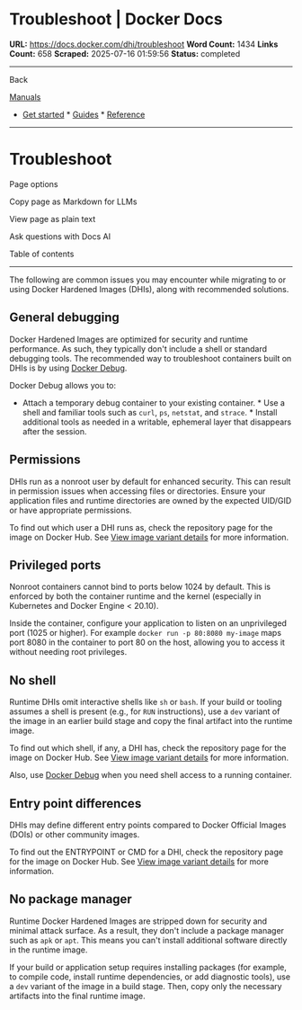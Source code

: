 # Troubleshoot | Docker Docs

**URL:** https://docs.docker.com/dhi/troubleshoot
**Word Count:** 1434
**Links Count:** 658
**Scraped:** 2025-07-16 01:59:56
**Status:** completed

---

Back

[Manuals](https://docs.docker.com/manuals/)

  * [Get started](https://docs.docker.com/get-started/)   * [Guides](https://docs.docker.com/guides/)   * [Reference](https://docs.docker.com/reference/)

* * *

# Troubleshoot

Page options

Copy page as Markdown for LLMs

View page as plain text

Ask questions with Docs AI

Table of contents

* * *

The following are common issues you may encounter while migrating to or using Docker Hardened Images \(DHIs\), along with recommended solutions.

## General debugging

Docker Hardened Images are optimized for security and runtime performance. As such, they typically don't include a shell or standard debugging tools. The recommended way to troubleshoot containers built on DHIs is by using [Docker Debug](https://docs.docker.com/dhi/how-to/debug/).

Docker Debug allows you to:

  * Attach a temporary debug container to your existing container.   * Use a shell and familiar tools such as `curl`, `ps`, `netstat`, and `strace`.   * Install additional tools as needed in a writable, ephemeral layer that disappears after the session.

## Permissions

DHIs run as a nonroot user by default for enhanced security. This can result in permission issues when accessing files or directories. Ensure your application files and runtime directories are owned by the expected UID/GID or have appropriate permissions.

To find out which user a DHI runs as, check the repository page for the image on Docker Hub. See [View image variant details](https://docs.docker.com/dhi/how-to/explore/#view-image-variant-details) for more information.

## Privileged ports

Nonroot containers cannot bind to ports below 1024 by default. This is enforced by both the container runtime and the kernel \(especially in Kubernetes and Docker Engine < 20.10\).

Inside the container, configure your application to listen on an unprivileged port \(1025 or higher\). For example `docker run -p 80:8080 my-image` maps port 8080 in the container to port 80 on the host, allowing you to access it without needing root privileges.

## No shell

Runtime DHIs omit interactive shells like `sh` or `bash`. If your build or tooling assumes a shell is present \(e.g., for `RUN` instructions\), use a `dev` variant of the image in an earlier build stage and copy the final artifact into the runtime image.

To find out which shell, if any, a DHI has, check the repository page for the image on Docker Hub. See [View image variant details](https://docs.docker.com/dhi/how-to/explore/#view-image-variant-details) for more information.

Also, use [Docker Debug](https://docs.docker.com/dhi/how-to/debug/) when you need shell access to a running container.

## Entry point differences

DHIs may define different entry points compared to Docker Official Images \(DOIs\) or other community images.

To find out the ENTRYPOINT or CMD for a DHI, check the repository page for the image on Docker Hub. See [View image variant details](https://docs.docker.com/dhi/how-to/explore/#view-image-variant-details) for more information.

## No package manager

Runtime Docker Hardened Images are stripped down for security and minimal attack surface. As a result, they don't include a package manager such as `apk` or `apt`. This means you can't install additional software directly in the runtime image.

If your build or application setup requires installing packages \(for example, to compile code, install runtime dependencies, or add diagnostic tools\), use a `dev` variant of the image in a build stage. Then, copy only the necessary artifacts into the final runtime image.